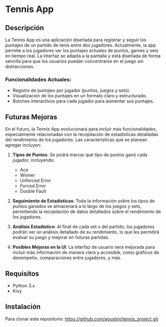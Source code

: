 # Tennis App

## Descripción

La Tennis App es una aplicación diseñada para registrar y seguir los puntajes de un partido de tenis entre dos jugadores. Actualmente, la app permite a los jugadores ver los puntajes actuales de puntos, games y sets en tiempo real. La interfaz se adapta a la pantalla y está diseñada de forma sencilla para que los usuarios puedan concentrarse en el juego sin distracciones.

### Funcionalidades Actuales:
- Registro de puntajes por jugador (puntos, juegos y sets).
- Visualización de los puntajes en un formato claro y estructurado.
- Botones interactivos para cada jugador para aumentar sus puntajes.

## Futuras Mejoras

En el futuro, la Tennis App evolucionará para incluir más funcionalidades, especialmente relacionadas con la recopilación de estadísticas detalladas del rendimiento de los jugadores. Las características que se planean agregar incluyen:

1. **Tipos de Puntos**: Se podrá marcar qué tipo de puntos ganó cada jugador, incluyendo:
   - Ace
   - Winner
   - Unforced Error
   - Forced Error
   - Double Fault

2. **Seguimiento de Estadísticas**: Toda la información sobre los tipos de puntos ganados se almacenará a lo largo de los juegos y sets, permitiendo la recopilación de datos detallados sobre el rendimiento de los jugadores.

3. **Análisis Estadístico**: Al final de cada set o del partido, los jugadores podrán ver un análisis detallado de su rendimiento, lo que les permitirá evaluar su juego y mejorar en futuras partidas.

4. **Posibles Mejoras en la UI**: La interfaz de usuario será mejorada para incluir más información de manera clara y accesible, como gráficos de desempeño, comparaciones entre jugadores, y más.

## Requisitos

- Python 3.x
- Kivy

## Instalación

Para clonar este repositorio:
https://github.com/agustinj/tennis_project.git
